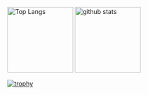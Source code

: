 <p align="left"> 
  <img alt="Top Langs" height="150px" src="https://github-readme-stats.vercel.app/api/top-langs/?username=Sea10wood&layout=compact&theme=onedark" />
  <img alt="github stats" height="150px" src="https://github-readme-stats.vercel.app/api?username=Sea10wood&theme=onedark&show_icons=ture" />
</p>

[![trophy](https://github-profile-trophy.vercel.app/?username=Sea10wood&theme=onedark&column=7
)](https://github.com/ryo-ma/github-profile-trophy)
